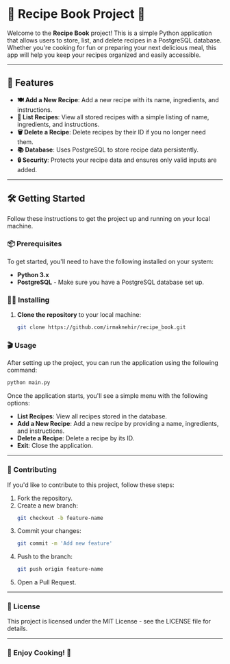 # 🍲 Recipe Book Project 📖

Welcome to the **Recipe Book** project! This is a simple Python application that allows users to store, list, and delete recipes in a PostgreSQL database. Whether you're cooking for fun or preparing your next delicious meal, this app will help you keep your recipes organized and easily accessible.

---

## 📝 Features

- **🍽️ Add a New Recipe**: Add a new recipe with its name, ingredients, and instructions.
- **📜 List Recipes**: View all stored recipes with a simple listing of name, ingredients, and instructions.
- **🗑️ Delete a Recipe**: Delete recipes by their ID if you no longer need them.
- **📚 Database**: Uses PostgreSQL to store recipe data persistently.
- **🔒 Security**: Protects your recipe data and ensures only valid inputs are added.

---

## 🛠️ Getting Started

Follow these instructions to get the project up and running on your local machine.

### 📦 Prerequisites

To get started, you'll need to have the following installed on your system:

- **Python 3.x**
- **PostgreSQL** - Make sure you have a PostgreSQL database set up.

### 🧑‍💻 Installing

1. **Clone the repository** to your local machine:

   ```bash
   git clone https://github.com/irmaknehir/recipe_book.git
### 🎬 Usage
After setting up the project, you can run the application using the following command:

```bash
python main.py
```

Once the application starts, you'll see a simple menu with the following options:

- **List Recipes**: View all recipes stored in the database.
- **Add a New Recipe**: Add a new recipe by providing a name, ingredients, and instructions.
- **Delete a Recipe**: Delete a recipe by its ID.
- **Exit**: Close the application.

---

### 🤝 Contributing
If you'd like to contribute to this project, follow these steps:

1. Fork the repository.
2. Create a new branch: 
   ```bash
   git checkout -b feature-name
   ```
3. Commit your changes: 
   ```bash
   git commit -m 'Add new feature'
   ```
4. Push to the branch: 
   ```bash
   git push origin feature-name
   ```
5. Open a Pull Request.

---

### 📄 License
This project is licensed under the MIT License - see the LICENSE file for details.

---

### 🍴 Enjoy Cooking! 🍳



